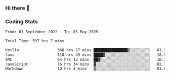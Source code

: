 ### Hi there 👋

<!--
**Girrafeec/girrafeec** is a ✨ _special_ ✨ repository because its `README.md` (this file) appears on your GitHub profile.

Here are some ideas to get you started:

- 🔭 I’m currently working on ...
- 🌱 I’m currently learning ...
- 👯 I’m looking to collaborate on ...
- 🤔 I’m looking for help with ...
- 💬 Ask me about ...
- 📫 How to reach me: ...
- 😄 Pronouns: ...
- ⚡ Fun fact: ...
-->

### Coding Stats
<!--START_SECTION:waka-->

```txt
From: 01 September 2022 - To: 03 May 2025

Total Time: 597 hrs 7 mins

Kotlin                 366 hrs 17 mins ███████████████▒░░░░░░░░░   61.34 %
Java                   110 hrs 49 mins ████▓░░░░░░░░░░░░░░░░░░░░   18.56 %
XML                    64 hrs 13 mins  ██▓░░░░░░░░░░░░░░░░░░░░░░   10.76 %
JavaScript             16 hrs 34 mins  ▓░░░░░░░░░░░░░░░░░░░░░░░░   02.78 %
Markdown               10 hrs 4 mins   ▒░░░░░░░░░░░░░░░░░░░░░░░░   01.69 %
```

<!--END_SECTION:waka-->
